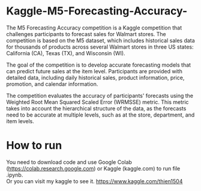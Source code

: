 # Kaggle-M5-Forecasting-Accuracy-
The M5 Forecasting Accuracy competition is a Kaggle competition that challenges participants to forecast sales for Walmart stores. The competition is based on the M5 dataset, which includes historical sales data for thousands of products across several Walmart stores in three US states: California (CA), Texas (TX), and Wisconsin (WI).

The goal of the competition is to develop accurate forecasting models that can predict future sales at the item level. Participants are provided with detailed data, including daily historical sales, product information, price, promotion, and calendar information.

The competition evaluates the accuracy of participants' forecasts using the Weighted Root Mean Squared Scaled Error (WRMSSE) metric. This metric takes into account the hierarchical structure of the data, as the forecasts need to be accurate at multiple levels, such as at the store, department, and item levels.

# How to run
You need to download code and use Google Colab (https://colab.research.google.com) or Kaggle (kaggle.com) to run file .ipynb. <br>
Or you can visit my kaggle to see it. https://www.kaggle.com/thien1504
